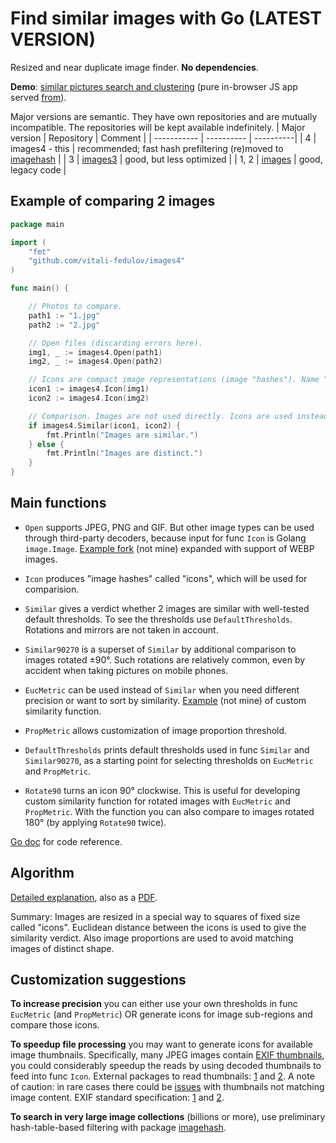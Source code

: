 # Find similar images with Go (LATEST VERSION)

Resized and near duplicate image finder. **No dependencies**.

**Demo**: [similar pictures search and clustering](https://vitali-fedulov.github.io/similar.pictures/) (pure in-browser JS app served [from](https://github.com/vitali-fedulov/similar.pictures)).

Major versions are semantic. They have own repositories and are mutually incompatible. The repositories will be kept available indefinitely.
| Major version | Repository | Comment |
| ----------- | ---------- | ----------|
| 4 | images4 - this | recommended; fast hash prefiltering (re)moved to [imagehash](https://github.com/vitali-fedulov/imagehash) |
| 3 | [images3](https://github.com/vitali-fedulov/images3) | good, but less optimized |
| 1, 2 | [images](https://github.com/vitali-fedulov/images) | good, legacy code |

## Example of comparing 2 images

```go
package main

import (
	"fmt"
	"github.com/vitali-fedulov/images4"
)

func main() {

	// Photos to compare.
	path1 := "1.jpg"
	path2 := "2.jpg"

	// Open files (discarding errors here).
	img1, _ := images4.Open(path1)
	img2, _ := images4.Open(path2)

	// Icons are compact image representations (image "hashes"). Name "hash" is reserved for "true" hashes in package imagehash.
	icon1 := images4.Icon(img1)
	icon2 := images4.Icon(img2)

	// Comparison. Images are not used directly. Icons are used instead, because they have tiny memory footprint and fast to compare. If you need to include images rotated right and left use func Similar90270.
	if images4.Similar(icon1, icon2) {
		fmt.Println("Images are similar.")
	} else {
		fmt.Println("Images are distinct.")
	}
}
```

## Main functions

- `Open` supports JPEG, PNG and GIF. But other image types can be used through third-party decoders, because input for func `Icon` is Golang `image.Image`. [Example fork](https://github.com/Pineapples27/images4) (not mine) expanded with support of WEBP images.

- `Icon` produces "image hashes" called "icons", which will be used for comparision.

- `Similar` gives a verdict whether 2 images are similar with well-tested default thresholds. To see the thresholds use `DefaultThresholds`. Rotations and mirrors are not taken in account.

- `Similar90270` is a superset of `Similar` by additional comparison to images rotated ±90°. Such rotations are relatively common, even by accident when taking pictures on mobile phones.

- `EucMetric` can be used instead of `Similar` when you need different precision or want to sort by similarity. [Example](https://github.com/egor-romanov/png2gif/blob/main/main.go#L450) (not mine) of custom similarity function.

- `PropMetric` allows customization of image proportion threshold.

- `DefaultThresholds` prints default thresholds used in func `Similar` and `Similar90270`, as a starting point for selecting thresholds on `EucMetric` and `PropMetric`.

- `Rotate90` turns an icon 90° clockwise. This is useful for developing custom similarity function for rotated images with `EucMetric` and `PropMetric`. With the function you can also compare to images rotated 180° (by applying `Rotate90` twice).

[Go doc](https://pkg.go.dev/github.com/vitali-fedulov/images4) for code reference.


## Algorithm

[Detailed explanation](https://vitali-fedulov.github.io/similar.pictures/algorithm-for-perceptual-image-comparison.html), also as a [PDF](https://github.com/vitali-fedulov/research/blob/main/Algorithm%20for%20perceptual%20image%20comparison.pdf).

Summary: Images are resized in a special way to squares of fixed size called "icons". Euclidean distance between the icons is used to give the similarity verdict. Also image proportions are used to avoid matching images of distinct shape.

## Customization suggestions

**To increase precision** you can either use your own thresholds in func `EucMetric` (and `PropMetric`) OR generate icons for image sub-regions and compare those icons.

**To speedup file processing** you may want to generate icons for available image thumbnails. Specifically, many JPEG images contain [EXIF thumbnails](https://vitali-fedulov.github.io/similar.pictures/jpeg-thumbnail-reader.html), you could considerably speedup the reads by using decoded thumbnails to feed into func `Icon`. External packages to read thumbnails: [1](https://github.com/dsoprea/go-exif) and [2](https://github.com/rwcarlsen/goexif). A note of caution: in rare cases there could be [issues](https://security.stackexchange.com/questions/116552/the-history-of-thumbnails-or-just-a-previous-thumbnail-is-embedded-in-an-image/201785#201785) with thumbnails not matching image content. EXIF standard specification: [1](https://www.media.mit.edu/pia/Research/deepview/exif.html) and [2](https://www.exif.org/Exif2-2.PDF).

**To search in very large image collections** (billions or more), use preliminary hash-table-based filtering with package [imagehash](https://github.com/vitali-fedulov/imagehash).
